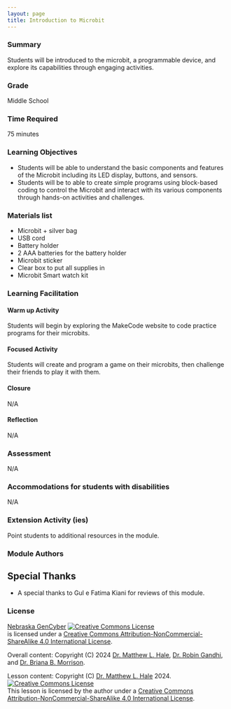```yaml
---
layout: page
title: Introduction to Microbit
---
```

### Summary
Students will be introduced to the microbit, a programmable device, and explore its capabilities through engaging activities. 

### Grade
Middle School

### Time Required
75 minutes


### Learning Objectives
* Students will be able to understand the basic components and features of the Microbit including its LED display, buttons, and sensors.
* Students will be to able to create simple programs using block-based coding to control the Microbit and interact with its various components through hands-on activities and challenges.

### Materials list
* Microbit + silver bag
* USB cord
* Battery holder
* 2 AAA batteries for the battery holder
* Microbit sticker
* Clear box to put all supplies in
* Microbit Smart watch kit


### Learning Facilitation

#### Warm up Activity

Students will begin by exploring the MakeCode website to code practice programs for their microbits.

#### Focused Activity
Students will create and program a game on their microbits, then challenge their friends to play it with them.

#### Closure

N/A

#### Reflection

N/A

### Assessment

N/A

### Accommodations for students with disabilities

N/A

### Extension Activity (ies)

Point students to additional resources in the module.

### Module Authors



## Special Thanks

* A special thanks to Gul e Fatima Kiani for reviews of this module.

### License
[Nebraska GenCyber](https://www.nebraskagencyber.com) <a rel="license" href="http://creativecommons.org/licenses/by-nc-sa/4.0/"><img alt="Creative Commons License" style="border-width:0" src="https://i.creativecommons.org/l/by-nc-sa/4.0/88x31.png" /></a><br /> is licensed under a <a rel="license" href="http://creativecommons.org/licenses/by-nc-sa/4.0/">Creative Commons Attribution-NonCommercial-ShareAlike 4.0 International License</a>.

Overall content: Copyright (C) 2024  [Dr. Matthew L. Hale](http://faculty.ist.unomaha.edu/mhale/), [Dr. Robin Gandhi](http://faculty.ist.unomaha.edu/rgandhi/), and [Dr. Briana B. Morrison](http://www.brianamorrison.net).

Lesson content: Copyright (C) [Dr. Matthew L. Hale](http://faculty.ist.unomaha.edu/mhale/) 2024.  
<a rel="license" href="http://creativecommons.org/licenses/by-nc-sa/4.0/"><img alt="Creative Commons License" style="border-width:0" src="https://i.creativecommons.org/l/by-nc-sa/4.0/88x31.png" /></a><br /><span xmlns:dct="http://purl.org/dc/terms/" property="dct:title">This lesson</span> is licensed by the author under a <a rel="license" href="http://creativecommons.org/licenses/by-nc-sa/4.0/">Creative Commons Attribution-NonCommercial-ShareAlike 4.0 International License</a>.
